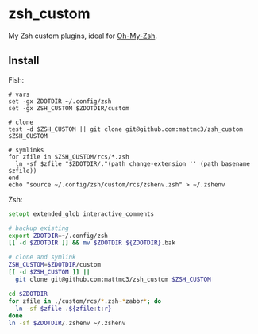 # zsh_custom

My Zsh custom plugins, ideal for [Oh-My-Zsh][omz].

## Install

Fish:

```fish
# vars
set -gx ZDOTDIR ~/.config/zsh
set -gx ZSH_CUSTOM $ZDOTDIR/custom

# clone
test -d $ZSH_CUSTOM || git clone git@github.com:mattmc3/zsh_custom $ZSH_CUSTOM

# symlinks
for zfile in $ZSH_CUSTOM/rcs/*.zsh
  ln -sf $zfile "$ZDOTDIR/."(path change-extension '' (path basename $zfile))
end
echo "source ~/.config/zsh/custom/rcs/zshenv.zsh" > ~/.zshenv
```

Zsh:

```zsh
setopt extended_glob interactive_comments

# backup existing
export ZDOTDIR=~/.config/zsh
[[ -d $ZDOTDIR ]] && mv $ZDOTDIR ${ZDOTDIR}.bak

# clone and symlink
ZSH_CUSTOM=$ZDOTDIR/custom
[[ -d $ZSH_CUSTOM ]] ||
  git clone git@github.com:mattmc3/zsh_custom $ZSH_CUSTOM

cd $ZDOTDIR
for zfile in ./custom/rcs/*.zsh~*zabbr*; do
  ln -sf $zfile .${zfile:t:r}
done
ln -sf $ZDOTDIR/.zshenv ~/.zshenv
```

[omz]: https://github.com/ohmyzsh/ohmyzsh
